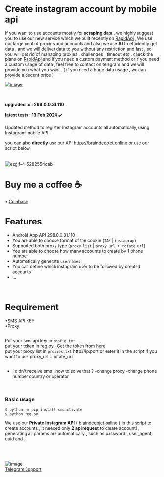 # Create instagram account by mobile api

If you want to use accounts mostly for **scraping data** , we highly suggest you to use our new service which we built recently on [RapidApi](https://rapidapi.com/imwhodifferent/api/instagram-scraper-ai1) , We use our large pool of proxies and accounts and also we use **AI** to efficiently get data , and we will deliver data to you without any restriction and fast , so you will get rid of managing proxies , challenges , timeout etc . check the plans on [RapidApi](https://rapidapi.com/imwhodifferent/api/instagram-scraper-ai1) and if you need a custom payment method or if you need a custom usage of data , feel free to contact on telegram and we will provide you what you want . ( if you need a huge data usage , we can provide a decent price )



[![image](https://github.com/SaeidB/insta_create/assets/41697758/0f2a45e2-856d-40d6-9ebe-1026a5b80f64)](https://imwhodifferent.t.me)<br>

<br><br>**upgraded to :  298.0.0.31.110**<br><br>
**latest tests : 13 Feb 2024**  ✔️<br><br> 
Updated method to register Instagram accounts all automatically, using Instagram mobile API<br><br>
you can also **directly** use our API https://braindeepjet.online or use our script below<br><br><br>
![ezgif-4-5282554cab](https://user-images.githubusercontent.com/41697758/222406000-affb0231-4ef8-4f04-abf3-1cf3cc403773.gif)


# Buy me a coffee :coffee:




&#x2022; [Coinbase](https://commerce.coinbase.com/checkout/d07c978f-7981-4b14-ac83-00f069f71e3a)

# Features
- Android App API 298.0.0.31.110 <br>
- You are able to choose format of the cookie (`IAM`  | `instagrapi`)<br>
- Supported both proxy type (`proxy list` | `proxy url + rotate url`)<br>
- You are able to choose how many accounts to create by 1 phone number<br>
- Automatically generate `usernames`<br>
- You can define which instagram user to be followed by created accounts<br>
- ...<br><br><br>


# Requirement<br>
&#x2022;SMS API KEY<br>
&#x2022;Proxy<br><br>

Put your sms api key in `config.txt ` .<br>
put your token in reg.py . Get the token from [here](https://imwhodifferent.t.me)<br>
put your proxy list in `proxies.txt` http://ip:port or enter it in the script if you want to use proxy_url + rotate_url<br><br>
- I didn't receive sms , how to solve that ? -change proxy  -change phone number country or operator <br><br><br>


### Basic usage<br>
```
$ python -m pip install smsactivate
$ python reg.py
```


We use our **Private Instagram API** ( [braindeepjet.online](https://braindeepjet.online) ) in this script to create accounts , it needed only **2 api request** to create account! , generating all params are automatically , such as password , user_agent, uuid and ...<br><br>
<br><br>

![image](https://github.com/SaeidB/insta_create/assets/41697758/0f2a45e2-856d-40d6-9ebe-1026a5b80f64)<br>
[  Telegram Support](https://imwhodifferent.t.me)<br>


<br><br>

